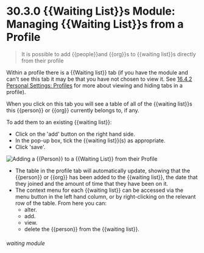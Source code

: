 # 30.3.0 {{Waiting List}}s Module: Managing {{Waiting List}}s from a Profile

> It is possible to add {{people}}and {{org}}s to {{waiting list}}s directly from their profile



Within a profile there is a {{Waiting list}} tab (if you have the module and can't see this tab it may be that you have not chosen to view it. See [16.4.2 Personal Settings: Profiles](/help/index/p/16.4.2) for more about viewing and hiding tabs in a profile). 

When you click on this tab you will see a table of all of the {{waiting list}}s this {{person}} or {{org}} currently belongs to, if any.

To add them to an existing {{waiting list}}:

- Click on the 'add' button on the right hand side. 
- In the pop-up box, tick the {{waiting list}}(s) as appropriate.
- Click 'save'.

![Adding a {{Person}} to a {{Waiting List}} from their Profile](30.3.0a.png)

- The table in the profile tab will automatically update, showing that the {{person}} or {{org}} has been added to the {{waiting list}}, the date that they joined and the amount of time that they have been on it. 
- The context menu for each {{waiting list}} can be accessed via the menu button in the left hand column, or by right-clicking on the relevant row of the table. From here you can:
   - alter.
   - add.
   - view.
   - delete the {{person}} from the {{waiting list}}. 


###### waiting module

